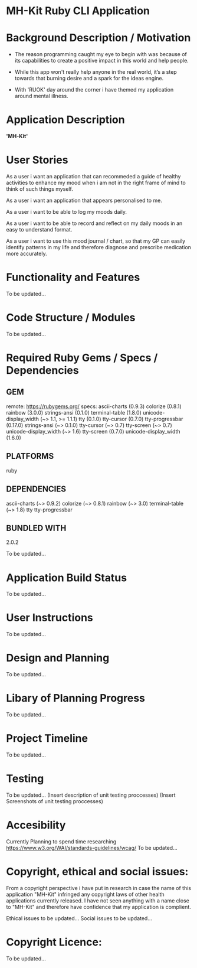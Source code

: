 # MH-Kit Ruby CLI Application

# Background Description / Motivation
- The reason programming caught my eye to begin with was because of its capabilities to create a positive impact in this world and help people. 

- While this app won't really help anyone in the real world,  it’s a step towards that burning desire and a spark for the ideas engine.

- With 'RUOK' day around the corner i have themed my application around mental illness.

# Application Description
**'MH-Kit'** 



# User Stories
As a user i want an application that can recommeded a guide of healthy activities to enhance my mood when i am not in the right frame of mind to think of such things myself.

As a user i want an application that appears personalised to me.

As a user i want to be able to log my moods daily.

As a user i want to be able to record and reflect on my daily moods in an easy to understand format.

As a user i want to use this mood journal / chart, so that my GP can easily identify patterns in my life and therefore diagnose and prescribe medication more accurately.

# Functionality and Features
To be updated...

# Code Structure / Modules
To be updated...

# Required Ruby Gems / Specs / Dependencies
## GEM
  remote: https://rubygems.org/
  specs:
    ascii-charts (0.9.3)
    colorize (0.8.1)
    rainbow (3.0.0)
    strings-ansi (0.1.0)
    terminal-table (1.8.0)
    unicode-display_width (~> 1.1, >= 1.1.1)
    tty (0.1.0)
    tty-cursor (0.7.0)
    tty-progressbar (0.17.0)
    strings-ansi (~> 0.1.0)
    tty-cursor (~> 0.7)
    tty-screen (~> 0.7)
    unicode-display_width (~> 1.6)
    tty-screen (0.7.0)
    unicode-display_width (1.6.0)

## PLATFORMS
  ruby

## DEPENDENCIES
  ascii-charts (~> 0.9.2)
  colorize (~> 0.8.1)
  rainbow (~> 3.0)
  terminal-table (~> 1.8)
  tty
  tty-progressbar

## BUNDLED WITH
   2.0.2
   
To be updated...

# Application Build Status
To be updated...

# User Instructions
To be updated...

# Design and Planning
To be updated...

# Libary of Planning Progress
To be updated...

# Project Timeline
To be updated...

# Testing
To be updated...
(Insert description of unit testing proccesses)
(Insert Screenshots of unit testing proccesses)


# Accesibility 
Currently Planning to spend time researching https://www.w3.org/WAI/standards-guidelines/wcag/
To be updated...

# Copyright, ethical and social issues:
From a copyright perspective i have put in research in case the name of this application "MH-Kit" infringed any copyright laws of other health applications currently released. I have not seen anything with a name close to "MH-Kit" and therefore have confidence that my application is complient.

Ethical issues to be updated...
Social issues to be updated...

# Copyright Licence:
To be updated...
